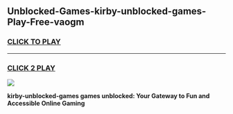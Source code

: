 
## Unblocked-Games-kirby-unblocked-games-Play-Free-vaogm
<h3>
<a href="https://premium76.site?title=kirby-unblocked-games&ref=09A">CLICK TO PLAY</a></h3>
<hr>

<h3>
<a href="https://premium76.site?title=kirby-unblocked-games&ref=09A">CLICK 2 PLAY</a>
  
</h3>

<a href="https://premium76.site?title=kirby-unblocked-games&ref=09A"><img src="https://clearcache.store/games.png"></a>


**kirby-unblocked-games games unblocked: Your Gateway to Fun and Accessible Online Gaming**
